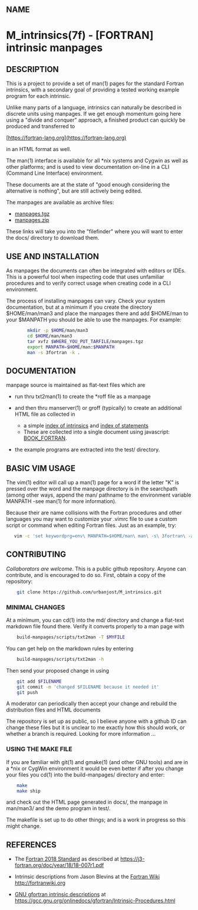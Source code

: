 ## NAME

   # M_intrinsics(7f) - [FORTRAN] intrinsic manpages

## DESCRIPTION

This is a project to provide a set of man(1) pages for the standard
Fortran intrinsics, with a secondary goal of providing a tested working
example program for each intrinsic.

Unlike many parts of a language, intrinsics can naturally be described
in discrete units using manpages. If we get enough momentum going here
using a "divide and conquer" approach, a finished product can quickly
be produced and transferred to

   [https://fortran-lang.org](https://fortran-lang.org)

in an HTML format as well.

The man(1) interface is available for all *nix systems and Cygwin as well
as other platforms; and is used to view documentation on-line in a CLI
(Command Line Interface) environment.

These documents are at the state of "good enough considering the
alternative is nothing", but are still actively being edited.

The manpages are available as archive files:

   - [manpages.tgz](docs/manpages.zip)
   - [manpages.zip](docs/manpages.tgz)

These links will take you into the "filefinder" where you will want to
enter the docs/ directory to download them.

## USE AND INSTALLATION

As manpages the documents can often be integrated with editors or
IDEs. This is a powerful tool when inspecting code that uses unfamiliar
procedures and to verify correct usage when creating code in a CLI
environment.

The process of installing manpages can vary. Check your system
documentation, but at a minimum if you create the directory $HOME/man/man3
and place the manpages there and add $HOME/man to your $MANPATH you
should be able to use the manpages. For example:
```bash
        mkdir -p $HOME/man/man3
        cd $HOME/man/man3
        tar xvfz $WHERE_YOU_PUT_TARFILE/manpages.tgz
        export MANPATH=$HOME/man:$MANPATH
        man -s 3fortran -k .
```
## DOCUMENTATION

manpage source is maintained as flat-text files which are

* run thru txt2man(1) to create the *roff file as a manpage
* and then thru manserver(1) or groff (typically) to create an additional
  HTML file as collected in
   - a simple [index of intrinsics](https://urbanjost.github.io/M_intrinsics/index3.html)
     and [index of statements](https://urbanjost.github.io/M_intrinsics/index7.html)
   - These are collected into a single document using javascript:
     [BOOK_FORTRAN](https://urbanjost.github.io/M_intrinsics/BOOK_FORTRAN.html).

* the example programs are extracted into the test/ directory.

## BASIC VIM USAGE

The vim(1) editor will call up a man(1) page for a word
if the letter "K" is pressed over the word and the manpage directory
is in the searchpath (among other ways, append the man/ pathname to
the environment variable MANPATH -see man(1) for more information).

Because their are name collisions with the Fortran procedures and
other languages you may want to customize your .vimrc file to use
a custom script or command when editing Fortran files. Just as 
an example, try:
```bash
   vim -c 'set keywordprg=env\ MANPATH=$HOME/man\ man\ -s\ 3fortran\ -a' test.f90
```
## CONTRIBUTING

_Collaborators are welcome_. This is a public github repository. Anyone
can contribute, and is encouraged to do so. First, obtain a copy of
the repository:
```bash
    git clone https://github.com/urbanjost/M_intrinsics.git
```
### MINIMAL CHANGES

At a minimum, you can cd(1) into the md/ directory and change a flat-text
markdown file found there. Verify it converts properly to a man page with
```bash
    build-manpages/scripts/txt2man -T $MYFILE
```
You can get help on the markdown rules by entering
```bash
    build-manpages/scripts/txt2man -h
```
Then send your proposed change in using
```bash
    git add $FILENAME
    git commit -m 'changed $FILENAME because it needed it'
    git push
```
A moderator can periodically then accept your change and rebuild
the distribution files and HTML documents

The repository is set up as public, so I believe anyone with a github ID
can change these files but it is unclear to me exactly how this should
work, or whether a branch is required. Looking for more information ...

### USING THE MAKE FILE

If you are familiar with git(1) and gmake(1) (and other GNU tools) and 
are in a \*nix or CygWin environment it 
would be even better if after you change your files you cd(1) into the
build-manpages/ directory and enter:
```bash
    make
    make ship
```
and check out the HTML page generated in docs/, the manpage in man/man3/
and the demo program in test/.

The makefile is set up to do other things; and is a work in progress so
this might change.

## REFERENCES
 - The [Fortran 2018 Standard](https://j3-fortran.org/doc/year/18/18-007r1.pdf)
   as described at https://j3-fortran.org/doc/year/18/18-007r1.pdf

 - Intrinsic descriptions from Jason Blevins at the
   [Fortran Wiki](http://fortranwiki.org) http://fortranwiki.org

 - [GNU gfortran intrinsic descriptions](https://gcc.gnu.org/onlinedocs/gfortran/Intrinsic-Procedures.html)
   at https://gcc.gnu.org/onlinedocs/gfortran/Intrinsic-Procedures.html
